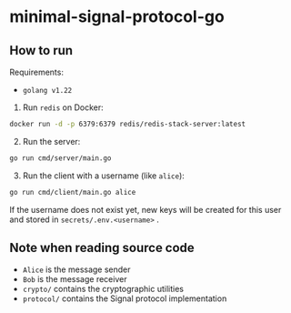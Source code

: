 # minimal-signal-protocol-go

## How to run

Requirements:

- `golang v1.22`

1. Run `redis` on Docker:

```bash
docker run -d -p 6379:6379 redis/redis-stack-server:latest
```

2. Run the server:

```bash
go run cmd/server/main.go
```

3. Run the client with a username (like `alice`):

```bash
go run cmd/client/main.go alice
```

If the username does not exist yet, new keys will be created for this user and stored in `secrets/.env.<username>` .

## Note when reading source code

- `Alice` is the message sender
- `Bob` is the message receiver
- `crypto/` contains the cryptographic utilities
- `protocol/` contains the Signal protocol implementation
